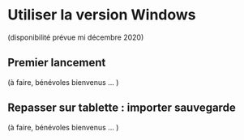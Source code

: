 # Utiliser la version Windows

(disponibilité prévue mi décembre 2020)


## Premier lancement

(à faire, bénévoles bienvenus ... )

## Repasser sur tablette : importer sauvegarde

(à faire, bénévoles bienvenus ... )

